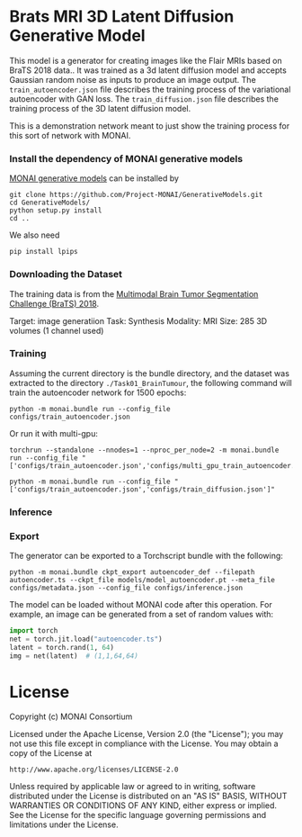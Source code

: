 
# Brats MRI 3D Latent Diffusion Generative Model

This model is a generator for creating images like the Flair MRIs based on BraTS 2018 data.. It was trained as a 3d latent diffusion model and accepts Gaussian random noise as inputs to produce an image output. The `train_autoencoder.json` file describes the training process of the variational autoencoder with GAN loss. The `train_diffusion.json` file describes the training process of the 3D latent diffusion model.

This is a demonstration network meant to just show the training process for this sort of network with MONAI.

### Install the dependency of MONAI generative models
[MONAI generative models](https://github.com/Project-MONAI/GenerativeModels) can be installed by
```
git clone https://github.com/Project-MONAI/GenerativeModels.git
cd GenerativeModels/
python setup.py install
cd ..
```
We also need
```
pip install lpips
```

### Downloading the Dataset
The training data is from the [Multimodal Brain Tumor Segmentation Challenge (BraTS) 2018](https://www.med.upenn.edu/sbia/brats2018.html).

Target: image generatiion
Task: Synthesis
Modality: MRI
Size: 285 3D volumes (1 channel used)

### Training

Assuming the current directory is the bundle directory, and the dataset was extracted to the directory `./Task01_BrainTumour`, the following command will train the autoencoder network for 1500 epochs:
```
python -m monai.bundle run --config_file configs/train_autoencoder.json
```

Or run it with multi-gpu:
```
torchrun --standalone --nnodes=1 --nproc_per_node=2 -m monai.bundle run --config_file "['configs/train_autoencoder.json','configs/multi_gpu_train_autoencoder.json']"
```

```
python -m monai.bundle run --config_file "['configs/train_autoencoder.json','configs/train_diffusion.json']"
```


### Inference



### Export

The generator can be exported to a Torchscript bundle with the following:

```
python -m monai.bundle ckpt_export autoencoder_def --filepath autoencoder.ts --ckpt_file models/model_autoencoder.pt --meta_file configs/metadata.json --config_file configs/inference.json
```

The model can be loaded without MONAI code after this operation. For example, an image can be generated from a set of random values with:

```python
import torch
net = torch.jit.load("autoencoder.ts")
latent = torch.rand(1, 64)
img = net(latent)  # (1,1,64,64)
```

# License
Copyright (c) MONAI Consortium

Licensed under the Apache License, Version 2.0 (the "License");
you may not use this file except in compliance with the License.
You may obtain a copy of the License at

    http://www.apache.org/licenses/LICENSE-2.0

Unless required by applicable law or agreed to in writing, software
distributed under the License is distributed on an "AS IS" BASIS,
WITHOUT WARRANTIES OR CONDITIONS OF ANY KIND, either express or implied.
See the License for the specific language governing permissions and
limitations under the License.
